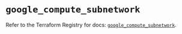 # `google_compute_subnetwork`

Refer to the Terraform Registry for docs: [`google_compute_subnetwork`](https://registry.terraform.io/providers/hashicorp/google-beta/5.41.0/docs/resources/google_compute_subnetwork).
